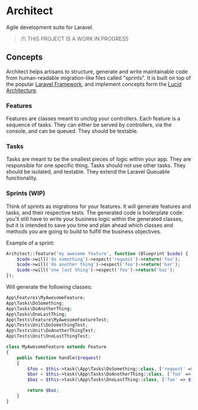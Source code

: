 # Architect
Agile development suite for Laravel.

> /!\ THIS PROJECT IS A WORK IN PROGRESS

## Concepts
Architect helps artisans to structure, generate and write maintainable code from human-readable migration-like files called "sprints". It is built on top of the popular [Laravel Framework](https://github.com/laravel), and implement concepts form the [Lucid Architecture](https://github.com/lucid-architecture).

### Features
Features are classes meant to unclog your controllers. Each feature is a sequence of tasks. They can either be served by controllers, via the console, and can be queued. They should be testable.

### Tasks
Tasks are meant to be the smallest pieces of logic within your app. They are responsible for one specific thing. Tasks should not use other tasks. They should be isolated, and testable. They extend the Laravel Queuable functionality. 

### Sprints (WIP)
Think of sprints as migrations for your features. It will generate features and tasks, and their respective tests. The generated code is boilerplate code: you'll still have to write your business logic within the generated classes, but it is intended to save you time and plan ahead which classes and methods you are going to build to fulfill the business objectives.

Example of a sprint:
```php
Architect::feature('my awesome feature', function (Blueprint $code) {
    $code->will('do something')->expect('request')->return('foo');
    $code->will('do another thing')->expect('foo')->return('bar');
    $code->will('one last thing')->expect('foo')->return('baz');
});
```

Will generate the following classes:
```php
App\Features\MyAwesomeFeature;
App\Tasks\DoSomething;
App\Tasks\DoAnotherThing;
App\Tasks\OneLastThing;
App\Tests\Feature\MyAwesomeFeatureTest;
App\Tests\Unit\DoSomethingTest;
App\Tests\Unit\DoAnotherThingTest;
App\Tests\Unit\OneLastThingTest;
```

```php
class MyAwesomeFeature extends Feature 
{
    public function handle($request) 
    {
        $foo = $this->task(\App\Tasks\DoSomething::class, ['request' => $request]);
        $bar = $this->task(\App\Tasks\DoAnotherThing::class, ['foo' => $foo]);
        $baz = $this->task(\App\Tasks\OneLastThing::class, ['foo' => $foo]);

        return $baz;
    }
}
```
